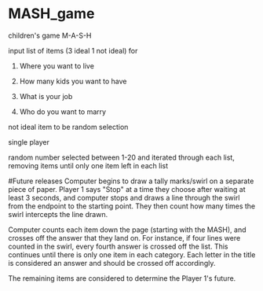 # MASH_game

children's game M-A-S-H

input list of items (3 ideal 1 not ideal) for

1. Where you want to live

2. How many kids you want to have

3. What is your job

4. Who do you want to marry

not ideal item to be random selection

single player

random number selected between 1-20 and iterated through each list, removing items until only one item left in each list

#Future releases
Computer begins to draw a tally marks/swirl on a separate piece of paper. Player 1 says "Stop" at a time they choose after waiting at least 3 seconds, and computer stops and draws a line through the swirl from the endpoint to the starting point. They then count how many times the swirl intercepts the line drawn.

Computer counts each item down the page (starting with the MASH), and crosses off the answer that they land on. For instance, if four lines were counted in the swirl, every fourth answer is crossed off the list. This continues until there is only one item in each category. Each letter in the title is considered an answer and should be crossed off accordingly.

The remaining items are considered to determine the Player 1's future.

